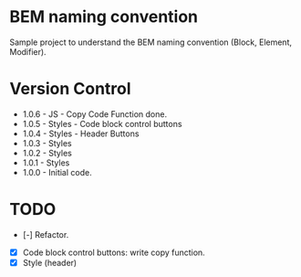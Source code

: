 # BEM naming convention
 Sample project to understand the BEM naming convention (Block, Element, Modifier).

# Version Control
- 1.0.6 - JS - Copy Code Function done.
- 1.0.5 - Styles - Code block control buttons
- 1.0.4 - Styles - Header Buttons
- 1.0.3 - Styles
- 1.0.2 - Styles
- 1.0.1 - Styles
- 1.0.0 - Initial code.

# TODO
- [-] Refactor.
- [x] Code block control buttons: write copy function.
- [x] Style (header)
